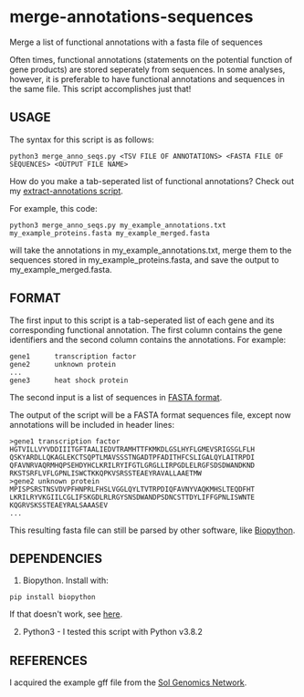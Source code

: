 # merge-annotations-sequences

Merge a list of functional annotations with a fasta file of sequences

Often times, functional annotations (statements on the potential function of gene products) are stored seperately from sequences. In some analyses, however, it is preferable to have functional annotations and sequences in the same file. This script accomplishes just that!

## USAGE

The syntax for this script is as follows:

`python3 merge_anno_seqs.py <TSV FILE OF ANNOTATIONS> <FASTA FILE OF SEQUENCES> <OUTPUT FILE NAME>`

How do you make a tab-seperated list of functional annotations? Check out my [extract-annotations script](https://github.com/milesroberts-123/extract-annotations).

For example, this code:

`python3 merge_anno_seqs.py my_example_annotations.txt my_example_proteins.fasta my_example_merged.fasta`

will take the annotations in my_example_annotations.txt, merge them to the sequences stored in my_example_proteins.fasta, and save the output to my_example_merged.fasta.

## FORMAT

The first input to this script is a tab-seperated list of each gene and its corresponding functional annotation. The first column contains the gene identifiers and the second column contains the annotations. For example:

```
gene1      transcription factor
gene2      unknown protein
...
gene3      heat shock protein
```

The second input is a list of sequences in [FASTA format](https://en.wikipedia.org/wiki/FASTA_format).

The output of the script will be a FASTA format sequences file, except now annotations will be included in header lines:

```
>gene1 transcription factor
HGTVILLVYVDDIIITGFTAALIEDVTRAMHTTFKMKDLGSLHYFLGMEVSRIGSGLFLH
QSKYARDLLQKAGLEKCTSQPTLMAVSSSTNGADTPFADITHFCSLIGALQYLAITRPDI
QFAVNRVAQRMHQPSEHDYHCLKRILRYIFGTLGRGLLIRPGDLELRGFSDSDWANDKND
RKSTSRFLVFLGPNLISWCTKKQPKVSRSSTEAEYRAVALLAAETMW
>gene2 unknown protein
MPISPSRSTNSVDVPFHNPRLFHSLVGGLQYLTVTRPDIQFAVNYVAQKMHSLTEQDFHT
LKRILRYVKGIILCGLIFSKGDLRLRGYSNSDWANDPSDNCSTTDYLIFFGPNLISWNTE
KQGRVSKSSTEAEYRALSAAASEV
...
```

This resulting fasta file can still be parsed by other software, like [Biopython](https://biopython.org/wiki/Download).

## DEPENDENCIES

1. Biopython. Install with:

`pip install biopython`

If that doesn't work, see [here](https://biopython.org/wiki/Download).

2. Python3 - I tested this script with Python v3.8.2

## REFERENCES

I acquired the example gff file from the [Sol Genomics Network](https://solgenomics.net/organism/Solanum_lycopersicum/genome).
